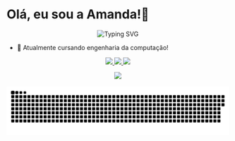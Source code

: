   <h1> Olá, eu sou a Amanda!👋 </h1>

<div align="center">
  <img src="https://readme-typing-svg.herokuapp.com?color=%23F7F7F7&size=21&center=true&vCenter=true&width=650&height=100&lines=Student+%F0%9F%91%A9%F0%9F%8F%BB%E2%80%8D%F0%9F%8E%93+and+Programming+%F0%9F%92%BB+Enthusiast+from+Brazil" alt="Typing SVG">
</div>



- 🔭 Atualmente cursando engenharia da computação!


<div align="center" > 
<a href="https://github.com/Amandasilvbr">
  <img height="155em" src="https://github-readme-stats.vercel.app/api?username=amandasilvbr&count_private=true&show_icons=true&theme=radical" />
</a>
<a href="https://github.com/Amandasilvbr">
  <img height="155em" src="https://github-readme-stats.vercel.app/api/top-langs/?username=amandasilvbr&layout=compact&show_icons=true&theme=radical" />
</a>
<a href="https://github.com/Amandasilvbr">
  <img src="http://github-profile-summary-cards.vercel.app/api/cards/profile-details?username=amandasilvbr&theme=radical" />
</a>
</div>
<p align="center">
    <img width="49.5%" src="https://github-readme-streak-stats.herokuapp.com/?user=amandasilvbr&theme=radical&hide_border=true" />
</p>

<!-- GitHub Snake Game -->
<picture align="center">
  <source media="(prefers-color-scheme: dark)" srcset="https://raw.githubusercontent.com/amandasilvbr/amandasilvbr/output/github-contribution-grid-snake-dark.svg">
  <source media="(prefers-color-scheme: light)" srcset="https://raw.githubusercontent.com/amandasilvbr/amandasilvbr/output/github-contribution-grid-snake-dark.svg">
  <img align="center" alt="github contribution grid snake animation" src="https://raw.githubusercontent.com/amandasilvbr/amandasilvbr/output/github-contribution-grid-snake.svg">
</picture>

